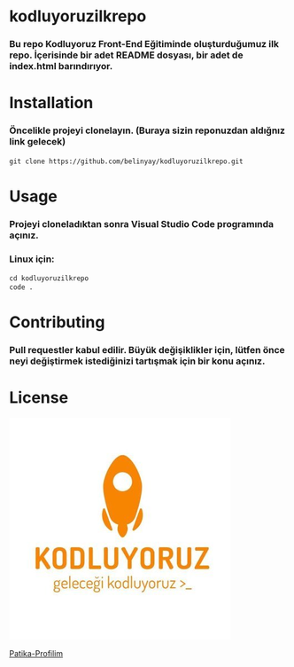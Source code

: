 # kodluyoruzilkrepo
### Bu repo **Kodluyoruz** Front-End Eğitiminde oluşturduğumuz ilk repo. İçerisinde bir adet README dosyası, bir adet de index.html barındırıyor.

# Installation



### Öncelikle projeyi clonelayın. (Buraya sizin reponuzdan aldığnız link gelecek)


```
git clone https://github.com/belinyay/kodluyoruzilkrepo.git
```

# Usage

### Projeyi cloneladıktan sonra Visual Studio Code programında açınız.
### Linux için:
```
cd kodluyoruzilkrepo
code .
```
# Contributing
### Pull requestler kabul edilir. Büyük değişiklikler için, lütfen önce neyi değiştirmek istediğinizi tartışmak için bir konu açınız.
# License
![Kodluyoruz Logo](https://raw.githubusercontent.com/Kodluyoruz/taskforce/git/git/markdown-nedir-nasil-kullaniriz-/figures/kodluyoruz_logo.jpg)

[Patika-Profilim](https://app.patika.dev/belinayy)